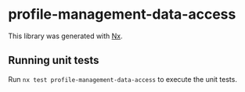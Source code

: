 # profile-management-data-access

This library was generated with [Nx](https://nx.dev).

## Running unit tests

Run `nx test profile-management-data-access` to execute the unit tests.
